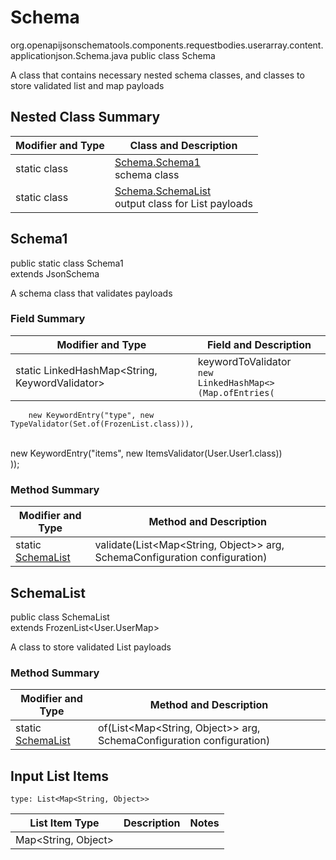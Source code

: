 # Schema
org.openapijsonschematools.components.requestbodies.userarray.content.applicationjson.Schema.java
public class Schema

A class that contains necessary nested schema classes, and classes to store validated list and map payloads

## Nested Class Summary
| Modifier and Type | Class and Description |
| ----------------- | ---------------------- |
| static class | [Schema.Schema1](#schema1)<br> schema class |
| static class | [Schema.SchemaList](#schemalist)<br> output class for List payloads |

## Schema1
public static class Schema1<br>
extends JsonSchema

A schema class that validates payloads
### Field Summary
| Modifier and Type | Field and Description |
| ----------------- | ---------------------- |
| static LinkedHashMap<String, KeywordValidator> | keywordToValidator<br/><code>new LinkedHashMap<>(Map.ofEntries(<br/>
        new KeywordEntry("type", new TypeValidator(Set.of(FrozenList.class))),
<br/>
        new KeywordEntry("items", new ItemsValidator(User.User1.class))
<br/>
));</code>

### Method Summary
| Modifier and Type | Method and Description |
| ----------------- | ---------------------- |
| static [SchemaList](#schemalist) | validate(List<Map<String, Object>> arg, SchemaConfiguration configuration) |

## SchemaList
public class SchemaList<br>
extends FrozenList<User.UserMap>

A class to store validated List payloads

### Method Summary
| Modifier and Type | Method and Description |
| ----------------- | ---------------------- |
| static [SchemaList](#schemalist) | of(List<Map<String, Object>> arg, SchemaConfiguration configuration) |

## Input List Items
```
type: List<Map<String, Object>>
```
List Item Type | Description | Notes
-------------------- | ------------- | -------------
Map<String, Object> |  |

